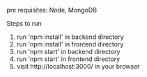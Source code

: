 pre requisites: Node, MongoDB

Steps to run
1. run 'npm install' in backend directory
2. run 'npm install' in frontend directory
3. run 'npm start' in backend directory
4. run 'npm start' in frontend directory
5. visit http://localhost:3000/ in your browser